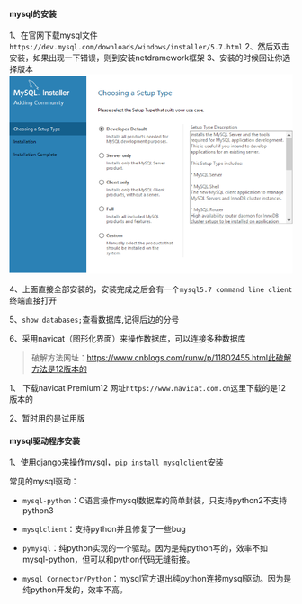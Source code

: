 #### mysql的安装
1、在官网下载mysql文件`https://dev.mysql.com/downloads/windows/installer/5.7.html`
2、然后双击安装，如果出现一下错误，则到安装netdramework框架
3、安装的时候回让你选择版本
![1589120189210](images\1589120189210.png)

4、上面直接全部安装的，安装完成之后会有一个`mysql5.7 command line client`终端直接打开

5、`show databases;`查看数据库,记得后边的分号

6、采用navicat（图形化界面）来操作数据库，可以连接多种数据库

> 破解方法网址：https://www.cnblogs.com/runw/p/11802455.html此破解方法是12版本的

1、 下载navicat Premium12 网址`https://www.navicat.com.cn`这里下载的是12版本的

2、暂时用的是试用版



#### mysql驱动程序安装

1、使用django来操作mysql，`pip install mysqlclient`安装

常见的mysql驱动：

- `mysql-python`：C语言操作mysql数据库的简单封装，只支持python2不支持python3

- `mysqlclient`：支持python并且修复了一些bug

- `pymysql`：纯python实现的一个驱动。因为是纯python写的，效率不如mysql-python，但可以和python代码无缝衔接。

- `mysql Connector/Python`：mysql官方退出纯python连接mysql驱动。因为是纯python开发的，效率不高。  



